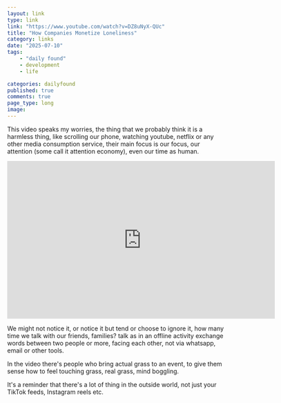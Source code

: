```yaml
---
layout: link
type: link
link: "https://www.youtube.com/watch?v=DZ8uNyX-QUc"
title: "How Companies Monetize Loneliness"
category: links
date: "2025-07-10"
tags: 
    - "daily found"
    - development
    - life

categories: dailyfound
published: true
comments: true
page_type: long
image:
---
```



This video speaks my worries, the thing that we probably think it is a harmless thing, like scrolling our phone, watching youtube, netflix or any other media consumption service, their main focus is our focus, our attention (some call it attention economy), even our time as human.

<iframe width="620" height="365" src="https://www.youtube.com/embed/DZ8uNyX-QUc?si=-GwvariWdSbqG6r7" title="YouTube video player" frameborder="0" allow="accelerometer; autoplay; clipboard-write; encrypted-media; gyroscope; picture-in-picture; web-share" referrerpolicy="strict-origin-when-cross-origin" allowfullscreen></iframe>

We might not notice it, or notice it but tend or choose to ignore it, how many time we talk with our friends, families? talk as in an offline activity exchange words between two people or more, facing each other, not via whatsapp, email or other tools.

In the video there's people who bring actual grass to an event, to give them sense how to feel touching grass, real grass, mind boggling.

It's a reminder that there's a lot of thing in the outside world, not just your TikTok feeds, Instagram reels etc.
